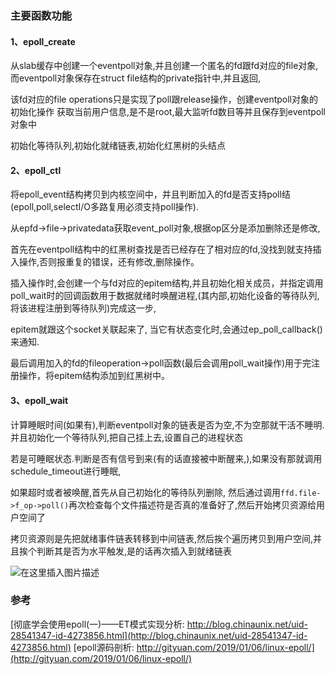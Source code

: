 ### 主要函数功能

#### 1、epoll_create

从slab缓存中创建一个eventpoll对象,并且创建一个匿名的fd跟fd对应的file对象,而eventpoll对象保存在struct file结构的private指针中,并且返回,

该fd对应的file operations只是实现了poll跟release操作，创建eventpoll对象的初始化操作
获取当前用户信息,是不是root,最大监听fd数目等并且保存到eventpoll对象中

初始化等待队列,初始化就绪链表,初始化红黑树的头结点

#### 2、epoll_ctl
将epoll_event结构拷贝到内核空间中，并且判断加入的fd是否支持poll结(epoll,poll,selectI/O多路复用必须支持poll操作).

从epfd->file->privatedata获取event_poll对象,根据op区分是添加删除还是修改,

首先在eventpoll结构中的红黑树查找是否已经存在了相对应的fd,没找到就支持插入操作,否则报重复的错误，还有修改,删除操作。

插入操作时,会创建一个与fd对应的epitem结构,并且初始化相关成员，并指定调用poll_wait时的回调函数用于数据就绪时唤醒进程,(其内部,初始化设备的等待队列,将该进程注册到等待队列)完成这一步,

epitem就跟这个socket关联起来了, 当它有状态变化时,会通过ep_poll_callback()来通知.

最后调用加入的fd的fileoperation->poll函数(最后会调用poll_wait操作)用于完注册操作，将epitem结构添加到红黑树中。

#### 3、epoll_wait
计算睡眠时间(如果有),判断eventpoll对象的链表是否为空,不为空那就干活不睡明.并且初始化一个等待队列,把自己挂上去,设置自己的进程状态

若是可睡眠状态.判断是否有信号到来(有的话直接被中断醒来,),如果没有那就调用schedule_timeout进行睡眠,

如果超时或者被唤醒,首先从自己初始化的等待队列删除,
然后通过调用`ffd.file->f_op->poll()`再次检查每个文件描述符是否真的准备好了,然后开始拷贝资源给用户空间了

拷贝资源则是先把就绪事件链表转移到中间链表,然后挨个遍历拷贝到用户空间,并且挨个判断其是否为水平触发,是的话再次插入到就绪链表

![在这里插入图片描述](https://img-blog.csdnimg.cn/20200330014401253.png?x-oss-process=image/watermark,type_ZmFuZ3poZW5naGVpdGk,shadow_10,text_aHR0cHM6Ly9ibG9nLmNzZG4ubmV0L3pfY2NzZG4=,size_16,color_FFFFFF,t_70)

### 参考

[彻底学会使用epoll(一)——ET模式实现分析: http://blog.chinaunix.net/uid-28541347-id-4273856.html](http://blog.chinaunix.net/uid-28541347-id-4273856.html)
[epoll源码剖析: http://gityuan.com/2019/01/06/linux-epoll/](http://gityuan.com/2019/01/06/linux-epoll/)